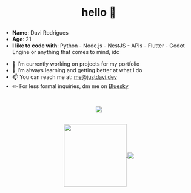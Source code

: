 # <p align="center"> hello 👋 </p>

* **Name**: Davi Rodrigues
* **Age**: 21
* **I like to code with**: Python - Node.js - NestJS - APIs - Flutter - Godot Engine or anything that comes to mind, idc

- 🔭 I’m currently working on projects for my portfolio
- 🌱 I’m always learning and getting better at what I do
- 📫 You can reach me at: [me@justdavi.dev](mailto:me@justdavi.dev)
- ✏️ For less formal inquiries, dm me on [Bluesky](https://bsky.app/profile/did:plc:ynwujlpstxeip2bpxi2ovng4)
#
<div align="center">
    <a href="https://gist.github.com/daviirodrig">
  <img align="center" src="https://img.shields.io/badge/-Gist-555859?style=for-the-badge&logo=Github&logoColor=white&link=https://gist.github.com/daviirodrig" />
  </a>
</div>
<br>
<p align="center">
<a href="https://github.com/daviirodrig">
  <img align="center" height="165" src="https://github-readme-stats.vercel.app/api?username=daviirodrig&theme=github_dark&show_icons=true&count_private=true&include_all_commits=true" />
</a>
<a href="https://github.com/daviirodrig">
  <img align="center" src="https://github-readme-stats.vercel.app/api/top-langs/?username=daviirodrig&theme=github_dark&layout=compact" />
</a>
</p>
